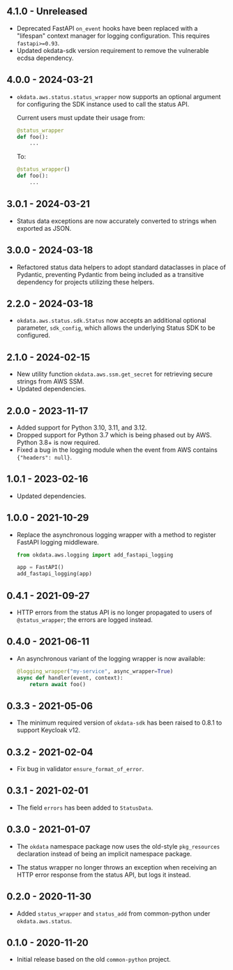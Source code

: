 ## 4.1.0 - Unreleased

* Deprecated FastAPI `on_event` hooks have been replaced with a "lifespan"
  context manager for logging configuration. This requires `fastapi>=0.93`.
* Updated okdata-sdk version requirement to remove the vulnerable ecdsa
  dependency.

## 4.0.0 - 2024-03-21

* `okdata.aws.status.status_wrapper` now supports an optional argument for
  configuring the SDK instance used to call the status API.

  Current users must update their usage from:

  ```python
  @status_wrapper
  def foo():
      ...
  ```

  To:

  ```python
  @status_wrapper()
  def foo():
      ...
  ```

## 3.0.1 - 2024-03-21

* Status data exceptions are now accurately converted to strings when exported
  as JSON.

## 3.0.0 - 2024-03-18

* Refactored status data helpers to adopt standard dataclasses in place of
  Pydantic, preventing Pydantic from being included as a transitive dependency
  for projects utilizing these helpers.

## 2.2.0 - 2024-03-18

* `okdata.aws.status.sdk.Status` now accepts an additional optional
  parameter, `sdk_config`, which allows the underlying Status SDK to
  be configured.

## 2.1.0 - 2024-02-15

* New utility function `okdata.aws.ssm.get_secret` for retrieving secure strings
  from AWS SSM.
* Updated dependencies.

## 2.0.0 - 2023-11-17

* Added support for Python 3.10, 3.11, and 3.12.
* Dropped support for Python 3.7 which is being phased out by AWS. Python 3.8+
  is now required.
* Fixed a bug in the logging module when the event from AWS contains
  `{"headers": null}`.

## 1.0.1 - 2023-02-16

* Updated dependencies.

## 1.0.0 - 2021-10-29

* Replace the asynchronous logging wrapper with a method to register
  FastAPI logging middleware.

  ```python
  from okdata.aws.logging import add_fastapi_logging

  app = FastAPI()
  add_fastapi_logging(app)
  ```

## 0.4.1 - 2021-09-27

* HTTP errors from the status API is no longer propagated to users of
  `@status_wrapper`; the errors are logged instead.

## 0.4.0 - 2021-06-11

* An asynchronous variant of the logging wrapper is now available:

  ```python
  @logging_wrapper("my-service", async_wrapper=True)
  async def handler(event, context):
      return await foo()
  ```

## 0.3.3 - 2021-05-06

* The minimum required version of `okdata-sdk` has been raised to 0.8.1 to
  support Keycloak v12.

## 0.3.2 - 2021-02-04

* Fix bug in validator `ensure_format_of_error`.

## 0.3.1 - 2021-02-01

* The field `errors` has been added to `StatusData`.

## 0.3.0 - 2021-01-07

* The `okdata` namespace package now uses the old-style `pkg_resources`
  declaration instead of being an implicit namespace package.

* The status wrapper no longer throws an exception when receiving an HTTP error
  response from the status API, but logs it instead.

## 0.2.0 - 2020-11-30

* Added `status_wrapper` and `status_add` from common-python under
  `okdata.aws.status`.

## 0.1.0 - 2020-11-20

* Initial release based on the old `common-python` project.
